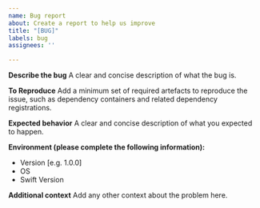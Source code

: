 ```yaml
---
name: Bug report
about: Create a report to help us improve
title: "[BUG]"
labels: bug
assignees: ''

---
```


**Describe the bug**
A clear and concise description of what the bug is.

**To Reproduce**
Add a minimum set of required artefacts to reproduce the issue, such as dependency containers and related dependency registrations.

**Expected behavior**
A clear and concise description of what you expected to happen.

**Environment (please complete the following information):**
 - Version [e.g. 1.0.0]
 - OS 
 - Swift Version

**Additional context**
Add any other context about the problem here.
